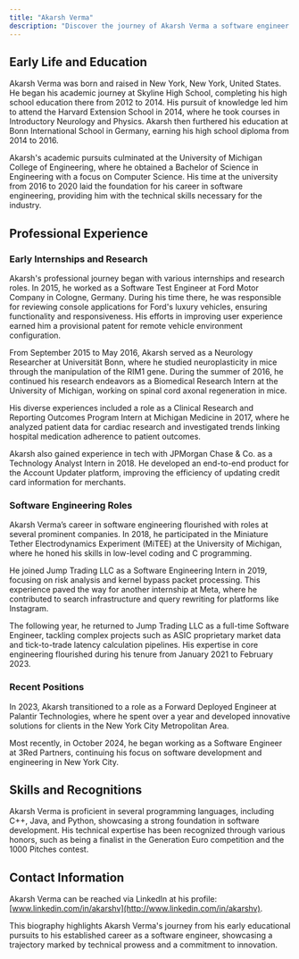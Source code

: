 ```yaml
---
title: "Akarsh Verma"
description: "Discover the journey of Akarsh Verma a software engineer in NYC with a rich academic background and vast experience in tech and engineering innovation."
---
```




## Early Life and Education

Akarsh Verma was born and raised in New York, New York, United States. He began his academic journey at Skyline High School, completing his high school education there from 2012 to 2014. His pursuit of knowledge led him to attend the Harvard Extension School in 2014, where he took courses in Introductory Neurology and Physics. Akarsh then furthered his education at Bonn International School in Germany, earning his high school diploma from 2014 to 2016.

Akarsh's academic pursuits culminated at the University of Michigan College of Engineering, where he obtained a Bachelor of Science in Engineering with a focus on Computer Science. His time at the university from 2016 to 2020 laid the foundation for his career in software engineering, providing him with the technical skills necessary for the industry.

## Professional Experience

### Early Internships and Research

Akarsh's professional journey began with various internships and research roles. In 2015, he worked as a Software Test Engineer at Ford Motor Company in Cologne, Germany. During his time there, he was responsible for reviewing console applications for Ford's luxury vehicles, ensuring functionality and responsiveness. His efforts in improving user experience earned him a provisional patent for remote vehicle environment configuration.

From September 2015 to May 2016, Akarsh served as a Neurology Researcher at Universität Bonn, where he studied neuroplasticity in mice through the manipulation of the RIM1 gene. During the summer of 2016, he continued his research endeavors as a Biomedical Research Intern at the University of Michigan, working on spinal cord axonal regeneration in mice.

His diverse experiences included a role as a Clinical Research and Reporting Outcomes Program Intern at Michigan Medicine in 2017, where he analyzed patient data for cardiac research and investigated trends linking hospital medication adherence to patient outcomes.

Akarsh also gained experience in tech with JPMorgan Chase & Co. as a Technology Analyst Intern in 2018. He developed an end-to-end product for the Account Updater platform, improving the efficiency of updating credit card information for merchants.

### Software Engineering Roles

Akarsh Verma’s career in software engineering flourished with roles at several prominent companies. In 2018, he participated in the Miniature Tether Electrodynamics Experiment (MiTEE) at the University of Michigan, where he honed his skills in low-level coding and C programming.

He joined Jump Trading LLC as a Software Engineering Intern in 2019, focusing on risk analysis and kernel bypass packet processing. This experience paved the way for another internship at Meta, where he contributed to search infrastructure and query rewriting for platforms like Instagram.

The following year, he returned to Jump Trading LLC as a full-time Software Engineer, tackling complex projects such as ASIC proprietary market data and tick-to-trade latency calculation pipelines. His expertise in core engineering flourished during his tenure from January 2021 to February 2023.

### Recent Positions

In 2023, Akarsh transitioned to a role as a Forward Deployed Engineer at Palantir Technologies, where he spent over a year and developed innovative solutions for clients in the New York City Metropolitan Area.

Most recently, in October 2024, he began working as a Software Engineer at 3Red Partners, continuing his focus on software development and engineering in New York City.

## Skills and Recognitions

Akarsh Verma is proficient in several programming languages, including C++, Java, and Python, showcasing a strong foundation in software development. His technical expertise has been recognized through various honors, such as being a finalist in the Generation Euro competition and the 1000 Pitches contest.

## Contact Information

Akarsh Verma can be reached via LinkedIn at his profile: [www.linkedin.com/in/akarshv](http://www.linkedin.com/in/akarshv).

This biography highlights Akarsh Verma's journey from his early educational pursuits to his established career as a software engineer, showcasing a trajectory marked by technical prowess and a commitment to innovation.